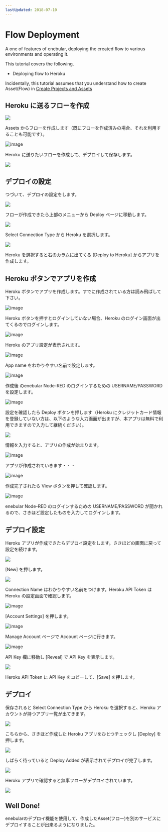 ```yaml
---
lastUpdated: 2018-07-10
---
```


# Flow Deployment
A one of features of enebular, deploying the created flow to various environments and operating it. 

This tutorial covers the following. 

- Deploying flow to Heroku

Incidentally, this tutorial assumes that you understand how to create Asset(Flow) in [Create Projects and Assets](./CreateProjetcs.md)

## Heroku に送るフローを作成

![](https://i.gyazo.com/194b5c56abc221193690461193e159a0.png)

Assets からフローを作成します（既にフローを作成済みの場合、それを利用することも可能です）。

![image](/_asset/images/Deploy/DeployFlow/Heroku/deploy-deployflow-heroku_02.png)

Heroku に送りたいフローを作成して、デプロイして保存します。

![](https://i.gyazo.com/bfb9c0e25ad5e4a372a149336bdef8b8.png)

## デプロイの設定

つづいて、デプロイの設定をします。

![](https://i.gyazo.com/16c258270a9b0f0d609fce45da7df221.png)

フローが作成できたら上部のメニューから Deploy ページに移動します。

![](https://i.gyazo.com/b016e602e7e679ade922a9ed1546120d.png)

Select Connection Type から Heroku を選択します。

![](https://i.gyazo.com/bf6f7c21b8ef82d8747e4bda706d2997.png)

Heroku を選択すると右のカラムに出てくる [Deploy to Heroku] からアプリを作成します。

## Heroku ボタンでアプリを作成

Heroku ボタンでアプリを作成します。すでに作成されている方は読み飛ばして下さい。

![image](/_asset/images/Deploy/DeployFlow/Heroku/deploy-deployflow-heroku_07.png)

Heroku ボタンを押すとログインしていない場合、Heroku のログイン画面が出てくるのでログインします。

![image](/_asset/images/Deploy/DeployFlow/Heroku/deploy-deployflow-heroku_08.png)

Heroku のアプリ設定が表示されます。

![image](/_asset/images/Deploy/DeployFlow/Heroku/deploy-deployflow-heroku_09.png)

App name をわかりやすい名前で設定します。

![image](/_asset/images/Deploy/DeployFlow/Heroku/deploy-deployflow-heroku_10.png)

作成後 のenebular Node-RED のログインするための USERNAME/PASSWORD を設定します。

![image](/_asset/images/Deploy/DeployFlow/Heroku/deploy-deployflow-heroku_11.png)

設定を確認したら Deploy ボタンを押します（Heroku にクレジットカード情報を登録していない方は、以下のような入力画面が出ますが、本アプリは無料で利用できますので入力して継続ください）。

![](https://i.gyazo.com/e9d7bf541eb2029b53f53735054cfe7a.png)

情報を入力すると、アプリの作成が始まります。

![image](/_asset/images/Deploy/DeployFlow/Heroku/deploy-deployflow-heroku_12.png)

アプリが作成されていきます・・・

![image](/_asset/images/Deploy/DeployFlow/Heroku/deploy-deployflow-heroku_13.png)

作成完了されたら View ボタンを押して確認します。

![image](/_asset/images/Deploy/DeployFlow/Heroku/deploy-deployflow-heroku_14.png)

enebular Node-RED のログインするための USERNAME/PASSWORD が聞かれるので、さきほど設定したものを入力してログインします。

## デプロイ設定

Heroku アプリが作成できたらデプロイ設定をします。さきほどの画面に戻って設定を続けます。

![](https://i.gyazo.com/de104b3c5331776e71db63c1ed4e2562.png)

[New] を押します。

![](https://i.gyazo.com/2377f74621a7ad3cd79d06691dac0031.png)

Connection Name はわかりやすい名前をつけます。Heroku API Token は Heroku の設定画面で確認します。

![image](/_asset/images/Deploy/DeployFlow/Heroku/deploy-deployflow-heroku_17.png)

[Account Settings] を押します。

![image](/_asset/images/Deploy/DeployFlow/Heroku/deploy-deployflow-heroku_18.png)

Manage Account ページで Account ページに行きます。

![image](/_asset/images/Deploy/DeployFlow/Heroku/deploy-deployflow-heroku_19.png)

API Key 欄に移動し [Reveal] で API Key を表示します。

![](https://i.gyazo.com/8972e5c2fc9b08ffd88541cff90518fd.png)

Heroku API Token に API Key をコピーして、[Save] を押します。

## デプロイ

保存されると Select Connection Type から Heroku を選択すると、Heroku アカウントが持つアプリ一覧が出てきます。

![](https://i.gyazo.com/08a53d358e13c1115fc091cc6ed33802.png)

こちらから、さきほど作成した Heroku アプリをひとつチェックし [Deploy] を押します。

![](https://i.gyazo.com/e12c8bf818aec63ff674ff648916e8ab.png)

しばらく待っていると Deploy Added が表示されてデプロイが完了します。

![](https://i.gyazo.com/133531b98309d31e45957138a7784d1c.png)

Heroku アプリで確認すると無事フローがデプロイされています。

![](/_asset/images/Deploy/DeployFlow/Heroku/deploy-deployflow-heroku_02.png)

## Well Done!

enebularのデプロイ機能を使用して、作成したAsset(フロー)を別のサービスにデプロイすることが出来るようになりました。